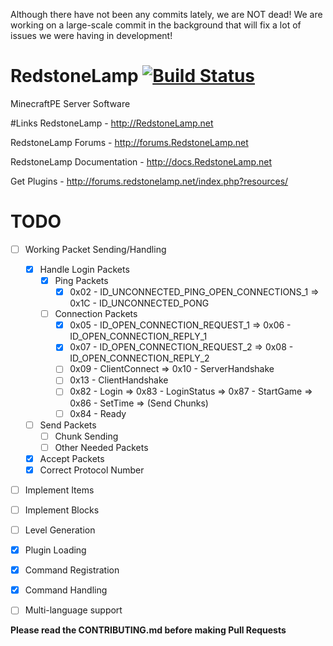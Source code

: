 Although there have not been any commits lately, we are NOT dead!  We are working on a large-scale commit in the background that will fix a lot of issues we were having in development!

# RedstoneLamp	[![Build Status](https://travis-ci.org/RedstoneLamp/RedstoneLamp.svg?branch=master)](https://travis-ci.org/RedstoneLamp/RedstoneLamp)
MinecraftPE Server Software


#Links
RedstoneLamp - http://RedstoneLamp.net

RedstoneLamp Forums - http://forums.RedstoneLamp.net

RedstoneLamp Documentation - http://docs.RedstoneLamp.net

Get Plugins - http://forums.redstonelamp.net/index.php?resources/

# TODO
- [ ] Working Packet Sending/Handling

	- [x] Handle Login Packets
		- [x] Ping Packets
			- [x] 0x02 - ID_UNCONNECTED_PING_OPEN_CONNECTIONS_1 => 0x1C - ID_UNCONNECTED_PONG
		- [ ] Connection Packets
			- [x] 0x05 - ID_OPEN_CONNECTION_REQUEST_1 => 0x06 - ID_OPEN_CONNECTION_REPLY_1
			- [x] 0x07 - ID_OPEN_CONNECTION_REQUEST_2 => 0x08 - ID_OPEN_CONNECTION_REPLY_2
			- [ ] 0x09 - ClientConnect => 0x10 - ServerHandshake
			- [ ] 0x13 - ClientHandshake
			- [ ] 0x82 - Login => 0x83 - LoginStatus => 0x87 - StartGame => 0x86 - SetTime => (Send Chunks)
			- [ ] 0x84 - Ready
		
	- [ ] Send Packets
		- [ ] Chunk Sending
		- [ ] Other Needed Packets
	- [x] Accept Packets
	- [x] Correct Protocol Number
	
- [ ] Implement Items
- [ ] Implement Blocks
- [ ] Level Generation
- [x] Plugin Loading
- [x] Command Registration
- [x] Command Handling
- [ ] Multi-language support

**Please read the CONTRIBUTING.md before making Pull Requests**
